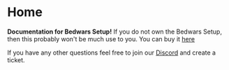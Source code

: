 # Home

**Documentation for Bedwars Setup!** If you do not own the Bedwars Setup, then this probably won't be much use to you. You can buy it [here](https://plasma.services/products/bedwars-setup)

If you have any other questions feel free to join our [Discord](https://discord.plasma.services/) and create a ticket.
